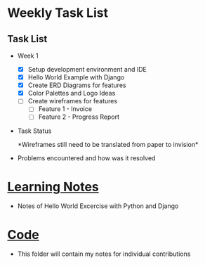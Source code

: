 # Weekly Task List

## Task List

* Week 1
    - [x] Setup development environment and IDE
    - [x] Hello World Example with Django
    - [x] Create ERD Diagrams for features
    - [x] Color Palettes and Logo Ideas
    - [ ] Create wireframes for features
        - [ ] Feature 1 - Invoice
        - [ ] Feature 2 - Progress Report
* Task Status

     \*Wireframes still need to be translated from paper to invision\*

* Problems encountered and how was it resolved

# [Learning Notes](https://github.com/2020-Summer-HTTP5303-A/project-and-learning-documentations-noname/blob/master/AndreaVillegasMayorga/LearningNotes/Python/HelloWorldwithDjango)

* Notes of Hello World Excercise with Python and Django

# [Code]()
* This folder will contain my notes for individual contributions
